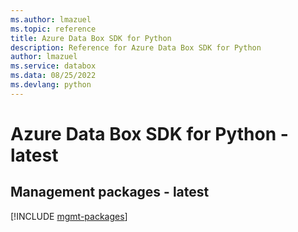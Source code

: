 ```yaml
---
ms.author: lmazuel
ms.topic: reference
title: Azure Data Box SDK for Python
description: Reference for Azure Data Box SDK for Python
author: lmazuel
ms.service: databox
ms.data: 08/25/2022
ms.devlang: python
---
```

# Azure Data Box SDK for Python - latest

## Management packages - latest
[!INCLUDE [mgmt-packages](data-box-mgmt-index.md)]